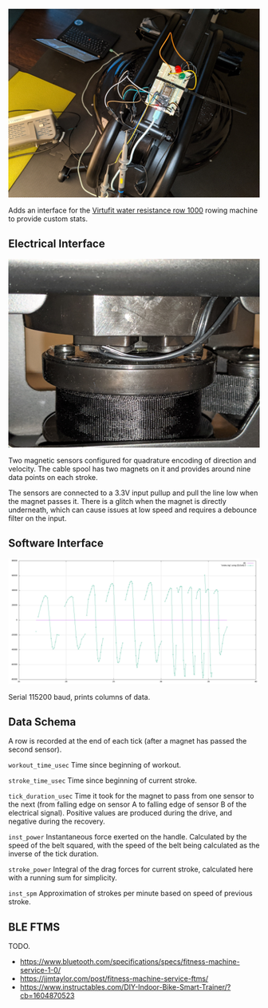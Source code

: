![ESP8266 on a breadboard on the water rower](images/breadboard.jpg)

Adds an interface for the [Virtufit water resistance row 1000](https://virtufit.nl/product/virtufit-foldable-water-resistance-row-1000-roeitrainer/) rowing machine to provide custom stats.  

## Electrical Interface

![Closeup of the sensors on the cable spool](images/sensor.jpg)

Two magnetic sensors configured for quadrature encoding of
direction and velocity.  The cable spool has two magnets on it
and provides around nine data points on each stroke.

The sensors are connected to a 3.3V input pullup and pull the line
low when the magnet passes it.  There is a glitch when the magnet is
directly underneath, which can cause issues at low speed and requires
a debounce filter on the input.

## Software Interface

![Plot of the power from some different strokes](images/power.png)

Serial 115200 baud, prints columns of data.

## Data Schema

A row is recorded at the end of each tick (after a magnet has passed the second sensor).

`workout_time_usec`
	Time since beginning of workout.

`stroke_time_usec`
	Time since beginning of current stroke.

`tick_duration_usec`
	Time it took for the magnet to pass from one sensor to the next (from falling edge on sensor A to falling edge of sensor B of the electrical signal).  Positive values are produced during the drive, and negative during the recovery.

`inst_power`
	Instantaneous force exerted on the handle.  Calculated by the speed of the belt squared, with the speed of the belt being calculated as the inverse of the tick duration.

`stroke_power`
	Integral of the drag forces for current stroke, calculated here with a running sum for simplicity.  

`inst_spm`
	Approximation of strokes per minute based on speed of previous stroke.

## BLE FTMS

TODO.

* https://www.bluetooth.com/specifications/specs/fitness-machine-service-1-0/
* https://jjmtaylor.com/post/fitness-machine-service-ftms/
* https://www.instructables.com/DIY-Indoor-Bike-Smart-Trainer/?cb=1604870523

